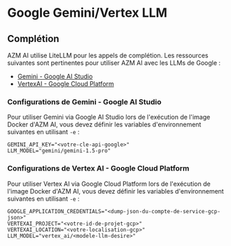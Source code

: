 # Google Gemini/Vertex LLM

## Complétion

AZM AI utilise LiteLLM pour les appels de complétion. Les ressources suivantes sont pertinentes pour utiliser AZM AI avec les LLMs de Google :

- [Gemini - Google AI Studio](https://docs.litellm.ai/docs/providers/gemini)
- [VertexAI - Google Cloud Platform](https://docs.litellm.ai/docs/providers/vertex)

### Configurations de Gemini - Google AI Studio

Pour utiliser Gemini via Google AI Studio lors de l'exécution de l'image Docker d'AZM AI, vous devez définir les variables d'environnement suivantes en utilisant `-e` :

```
GEMINI_API_KEY="<votre-cle-api-google>"
LLM_MODEL="gemini/gemini-1.5-pro"
```

### Configurations de Vertex AI - Google Cloud Platform

Pour utiliser Vertex AI via Google Cloud Platform lors de l'exécution de l'image Docker d'AZM AI, vous devez définir les variables d'environnement suivantes en utilisant `-e` :

```
GOOGLE_APPLICATION_CREDENTIALS="<dump-json-du-compte-de-service-gcp-json>"
VERTEXAI_PROJECT="<votre-id-de-projet-gcp>"
VERTEXAI_LOCATION="<votre-localisation-gcp>"
LLM_MODEL="vertex_ai/<modele-llm-desire>"
```
